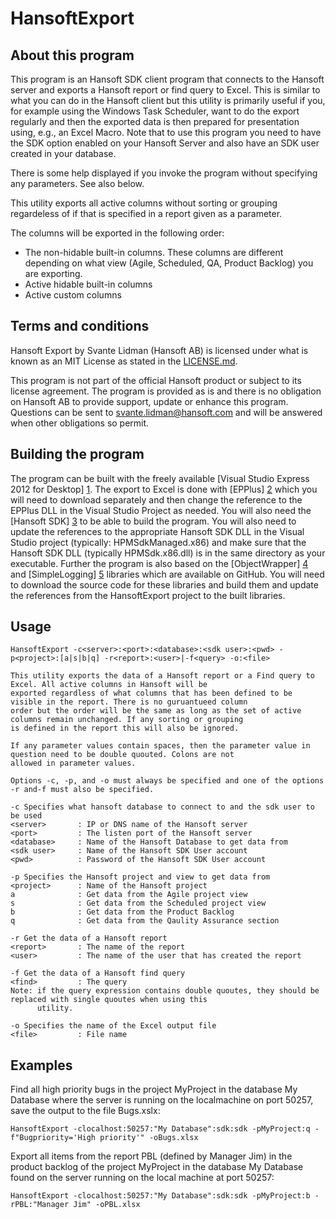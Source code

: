 HansoftExport
=============

About this program
------------------
This program is an Hansoft SDK client program that connects to the Hansoft server and exports a Hansoft report or find query to Excel.  This is similar
to what you can do in the Hansoft client but this utility is primarily useful if you, for example using the Windows Task Scheduler, want to do
the export regularly and then the exported data is then prepared for presentation using, e.g., an Excel Macro. Note that to use this program you need
to have the SDK option enabled on your Hansoft Server and also have an SDK user created in your database.

There is some help displayed if you invoke the program without specifying any parameters. See also below.

This utility exports all active columns without sorting or grouping regardeless of if that is specified in a report given as a parameter.

The columns will be exported in the following order:
* The non-hidable built-in columns. These columns are different depending on what view (Agile, Scheduled, QA, Product Backlog) you are exporting. 
* Active hidable built-in columns
* Active custom columns

Terms and conditions
--------------------
Hansoft Export by Svante Lidman (Hansoft AB) is licensed under what is known as an MIT License as stated in the [LICENSE.md](LICENSE.md).

This program is not part of the official Hansoft product or subject to its license agreement.
The program is provided as is and there is no obligation on Hansoft AB to provide support, update or enhance this program.
Questions can be sent to svante.lidman@hansoft.com and will be answered when other obligations so permit.

Building the program
--------------------
The program can be built with the freely available [Visual Studio Express 2012 for Desktop] [1]. The export to Excel is done
with [EPPlus] [2] which you will need to download separately and then change the reference
to the EPPlus DLL in the Visual Studio Project as needed. You will also need the [Hansoft SDK] [3] to be able to build the program. You will
also need to update the references to the appropriate 
Hansoft SDK DLL in the Visual Studio project (typically: HPMSdkManaged.x86) and make sure that the Hansoft SDK DLL (typically HPMSdk.x86.dll) is
in the same directory as your executable. Further the program is also based on the [ObjectWrapper] [4] and [SimpleLogging] [5] libraries
which are available on GitHub. You will need to download the source code for these libraries and build them and update the references from
the HansoftExport project to the built libraries.

[1]: http://www.microsoft.com/visualstudio/eng/products/visual-studio-express-for-windows-desktop  "Visual Studio Express 2012 for Desktop"
[2]: http://epplus.codeplex.com/                                                                   "EPPlus"
[3]: http://hansoft.com/support/downloads/                                                         "Hansoft SDK"
[4]: http://github.com/Hansoft/Hansoft-ObjectWrapper                                               "ObjectWrapper"
[5]: http://github.com/Hansoft/Hansoft-SimpleLogging                                               "SimpleLogging"

Usage
-----
	HansoftExport -c<server>:<port>:<database>:<sdk user>:<pwd> -p<project>:[a|s|b|q] -r<report>:<user>|-f<query> -o:<file>

	This utility exports the data of a Hansoft report or a Find query to Excel. All active columns in Hansoft will be
	exported regardless of what columns that has been defined to be visible in the report. There is no guruantueed column
	order but the order will be the same as long as the set of active columns remain unchanged. If any sorting or grouping
	is defined in the report this will also be ignored.

	If any parameter values contain spaces, then the parameter value in question need to be double quouted. Colons are not
	allowed in parameter values.

	Options -c, -p, and -o must always be specified and one of the options -r and-f must also be specified.

	-c Specifies what hansoft database to connect to and the sdk user to be used
	<server>       : IP or DNS name of the Hansoft server
	<port>         : The listen port of the Hansoft server
	<database>     : Name of the Hansoft Database to get data from
	<sdk user>     : Name of the Hansoft SDK User account
	<pwd>          : Password of the Hansoft SDK User account

	-p Specifies the Hansoft project and view to get data from
	<project>      : Name of the Hansoft project
	a              : Get data from the Agile project view
	s              : Get data from the Scheduled project view
	b              : Get data from the Product Backlog
	q              : Get data from the Qaulity Assurance section

	-r Get the data of a Hansoft report
	<report>       : The name of the report
	<user>         : The name of the user that has created the report

	-f Get the data of a Hansoft find query
	<find>         : The query
	Note: if the query expression contains double quoutes, they should be replaced with single quoutes when using this
	      utility.

	-o Specifies the name of the Excel output file
	<file>         : File name

Examples
--------
Find all high priority bugs in the project MyProject in the database My Database where the server is running on the
localmachine on port 50257, save the output to the file Bugs.xslx:

	HansoftExport -clocalhost:50257:"My Database":sdk:sdk -pMyProject:q -f"Bugpriority='High priority'" -oBugs.xlsx

Export all items from the report PBL (defined by Manager Jim) in the product backlog of the project MyProject in the
database My Database found on the server running on the local machine at port 50257:

	HansoftExport -clocalhost:50257:"My Database":sdk:sdk -pMyProject:b -rPBL:"Manager Jim" -oPBL.xlsx


